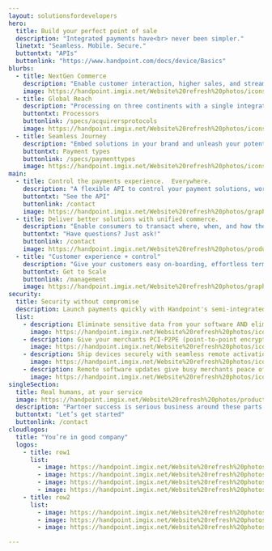 ```yaml
---
layout: solutionsfordevelopers
hero:
  title: Build your perfect point of sale
  description: "Integrated payments have<br> never been simpler."
  linetxt: "Seamless. Mobile. Secure."
  buttontxt: "APIs"
  buttonlink: "https://www.handpoint.com/docs/device/Basics"
blurbs: 
  - title: NextGen Commerce
    description: "Enable customer interaction, higher sales, and streamlined operations."
    image: https://handpoint.imgix.net/Website%20refresh%20photos/icons/ico16.svg
  - title: Global Reach
    description: "Processing on three continents with a single integration. Grow your total addressable market with a single integration."
    buttontxt: Processors
    buttonlink: /specs/acquirersprotocols
    image: https://handpoint.imgix.net/Website%20refresh%20photos/icons/ico15.svg
  - title: Seamless Journey
    description: "Embed solutions in your brand and unleash your potential to outpace the competition."
    buttontxt: Payment types
    buttonlink: /specs/paymenttypes
    image: https://handpoint.imgix.net/Website%20refresh%20photos/icons/ico17.svg
main: 
  - title: Control the payments experience.  Everywhere.
    description: "A flexible API to control your payment solutions, workflows, and brand.  Monetize them all. <b>Online.  Offline.  Mobile. </b>"
    buttontxt: "See the API"
    buttonlink: /contact
    image: https://handpoint.imgix.net/Website%20refresh%20photos/graphics/Easy_Integration_2022h.png
  - title: Deliver better solutions with unified commerce.
    description: "Enable consumers to transact where, when, and how they want.  Embed it all from a single platform.  Help your merchants understand their customers and their payments with unified customer insights and real-time data. Offer more than payments acceptance, offer business intelligence. <b>Get your customers growing on your platform.</b>"
    buttontxt: "Have questions? Just ask!"
    buttonlink: /contact
    image: https://handpoint.imgix.net/Website%20refresh%20photos/product-images/Mobile_terminals.png
  - title: "Customer experience + control"
    description: "Give your customers easy on-boarding, effortless terminal setup, and real-time support. Handpoint's cloud-hosted estate management, remote key injection + software updates, and real-time transaction data enable you to offer the customer experience your customers deserve, at any scale."
    buttontxt: Get to Scale
    buttonlink: /management
    image: https://handpoint.imgix.net/Website%20refresh%20photos/graphics/TMS_Portal.png
security:
  title: Security without compromise
  description: Launch payments quickly with Handpoint's semi-integrated SDKs for native apps and web and deliver security for your customers.
  list: 
    - description: Eliminate sensitive data from your software AND eliminate any need to certify your integration with the processors.
      image: https://handpoint.imgix.net/Website%20refresh%20photos/icons/ico18.svg
    - description: Give your merchants PCI-P2PE (point-to-point encrypted) security on every pre-certified EMV card reader.
      image: https://handpoint.imgix.net/Website%20refresh%20photos/icons/ico19.svg
    - description: Ship devices securely with seamless remote activation and remote key injection.
      image: https://handpoint.imgix.net/Website%20refresh%20photos/icons/ico20.svg
    - description: Remote software updates give busy merchants peace of mind with no merchant effort, no onsite support.
      image: https://handpoint.imgix.net/Website%20refresh%20photos/icons/ico29.svg
singleSection: 
  title: Real humans, at your service
  image: https://handpoint.imgix.net/Website%20refresh%20photos/product-images/Dev%20Portal%20iOS%20Page.png
  description: "Partner success is serious business around these parts. No forced forums or multi-week long email replies. We have real humans ready to help you with troubleshooting, technical questions, or just a friendly chat. Slack, email, call, or hit our chat box to speak to someone right away."
  buttontxt: "Let’s get started"
  buttonlink: /contact
cloudlogos: 
  title: "You’re in good company"
  logos: 
    - title: row1
      list: 
        - image: https://handpoint.imgix.net/Website%20refresh%20photos/Logos/pepperkorn-logo.jpg
        - image: https://handpoint.imgix.net/Website%20refresh%20photos/Logos/lsRetail_logo.png
        - image: https://handpoint.imgix.net/Website%20refresh%20photos/Logos/salesvu_logo.png
        - image: https://handpoint.imgix.net/Website%20refresh%20photos/Logos/salontracker_logo.png
    - title: row2
      list:
        - image: https://handpoint.imgix.net/Website%20refresh%20photos/Logos/ivend_logo.png
        - image: https://handpoint.imgix.net/Website%20refresh%20photos/Logos/emobilepos.png
        - image: https://handpoint.imgix.net/Website%20refresh%20photos/Logos/Appos.png

---
```

